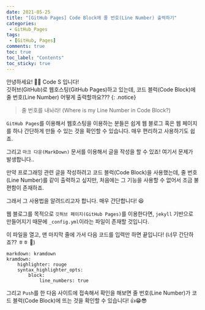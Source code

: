 ```yaml
---
date: 2021-05-25
title: "[GitHub Pages] Code Block에 줄 번호(Line Number) 출력하기"
categories:
 - GitHub_Pages
tags:
 - [GitHub, Pages]
comments: true
toc: true
toc_label: "Contents"
toc_sticky: true
---
```


안녕하세요! 🙋‍♂️ Code S 입니다! <br>
깃허브(GitHub)로 웹호스팅(GitHub Pages)하고 있는데, 코드 블럭(Code Block)에 줄 번호(Line Number) 어떻게 출력할까요???
{:  .notice}

> 줄 번호를 내놔라! (Where is my Line Number in Code Block?)

`GitHub Pages`를 이용해서 웹호스팅을 이용하는 분들은 쉽게 웹 블로그 혹은 웹 페이지를 하나 간단하게 만들 수 있는 것을 확인할 수 있습니다. 매우 편리하고 사용하기도 쉽죠.  

그리고 `마크 다운(MarkDown)` 문서를 이용해서 글을 작성을 할 수 있죠! 여기서 문제가 발생합니다..  

만약 프로그래밍 관련 글을 작성하려고 코드 블럭(Code Block)을 사용했는데, 줄 번호(Line Number)를 같이 출력하고 싶지만, 처음에는 그 기능을 사용할 수 없어서 조금 불편함이 존재하죠.  

그래서 그 사용법을 알려드리고자 합니다. 매우 간단합니다! 😆  

웹 블로그를 목적으로 `깃허브 페이지(GitHub Pages)`를 이용한다면, `jekyll` 기반으로 만들어지기 때문에 `_config.yml`이라는 파일이 존재할 것입니다.  

이 파일을 열고, 맨 마지막 줄에 가서 다음 코드를 입력만 하면 끝입니다! (너무 간단하죠?? ㅎㅎ 🤣)  

```
markdown: kramdown
kramdown:
    highlighter: rouge
    syntax_highlighter_opts:
        block:
            line_numbers: true
```

그리고 `Push`를 한 다음 사이트에 접속해서 확인을 해보면 줄 번호(Line Number)가 코드 블럭(Code Block)에 뜨는 것을 확인할 수 있습니다! 👍😁😎